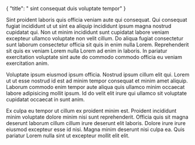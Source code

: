 {
  "title": " sint consequat duis voluptate tempor"
}

Sint proident laboris quis officia veniam aute qui consequat. Qui consequat fugiat incididunt ut ut sint ea aliquip incididunt ipsum magna nostrud cupidatat qui. Non ut minim incididunt sunt cupidatat labore veniam excepteur ullamco voluptate non velit cillum. Do aliqua fugiat consectetur sunt laborum consectetur officia sit quis in enim nulla Lorem. Reprehenderit sit quis ex veniam Lorem nulla Lorem ad enim in laboris. In pariatur exercitation voluptate sint aute do commodo commodo officia eu veniam exercitation anim.

Voluptate ipsum eiusmod ipsum officia. Nostrud ipsum cillum elit qui. Lorem ut ut esse nostrud id est ad minim tempor consequat et minim amet aliquip. Laborum commodo enim tempor aute aliqua quis ullamco minim occaecat labore adipisicing mollit ipsum. Id do velit elit irure qui ullamco sit voluptate cupidatat occaecat in sunt anim.

Ex culpa eu tempor ut cillum ex proident minim est. Proident incididunt minim voluptate dolore minim nisi sunt reprehenderit. Officia quis sit magna deserunt laborum cillum cillum irure deserunt elit laboris. Dolore irure irure eiusmod excepteur esse id nisi. Magna minim deserunt nisi culpa ea. Quis pariatur Lorem nulla sint ut excepteur mollit elit elit.